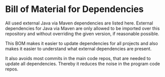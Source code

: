 # Bill of Material for Dependencies
All used external Java via Maven dependencies are listed here.
External dependencies for Java via Maven are only allowed to be imported over this repository and
without overriding the given version, if reasonable possible.

This BOM makes it easier to update dependencies for all projects and
also makes it easier to understand what external dependencies are present.

It also avoids most commits in the main code repos,
that are needed to update all dependencies.
Thereby it reduces the noise in the program code repos.